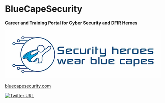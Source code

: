 # BlueCapeSecurity
**Career and Training Portal for Cyber Security and DFIR Heroes**

![BCS_Banner](BCS_banner.png)

[bluecapesecurity.com](https://bluecapesecurity.com/)

[![Twitter URL](https://img.shields.io/twitter/url/https/twitter.com/bluecapesec.svg?style=social&label=Follow%20%40bluecapesec)](https://twitter.com/bluecapesec)

<!---
bluecapesecurity/bluecapesecurity is a ✨ special ✨ repository because its `README.md` (this file) appears on your GitHub profile.
You can click the Preview link to take a look at your changes.
--->
